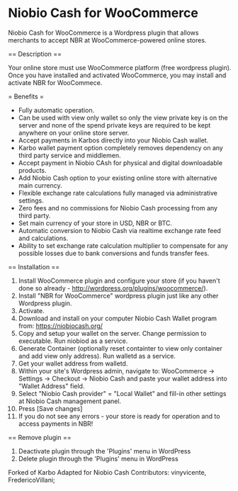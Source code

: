 # Niobio Cash for WooCommerce

Niobio Cash for WooCommerce is a Wordpress plugin that allows merchants to accept NBR at WooCommerce-powered online stores.

== Description ==

Your online store must use WooCommerce platform (free wordpress plugin).
Once you have installed and activated WooCommerce, you may install and activate NBR for WooCommece.

= Benefits =

* Fully automatic operation.
* Can be used with view only wallet so only the view private key is on the server and none of the spend private keys are required to be kept anywhere on your online store server.
* Accept payments in Karbos directly into your Niobio Cash wallet.
* Karbo wallet payment option completely removes dependency on any third party service and middlemen.
* Accept payment in Niobio CAsh for physical and digital downloadable products.
* Add Niobio Cash option to your existing online store with alternative main currency.
* Flexible exchange rate calculations fully managed via administrative settings.
* Zero fees and no commissions for Niobio Cash processing from any third party.
* Set main currency of your store in USD, NBR or BTC.
* Automatic conversion to Niobio Cash via realtime exchange rate feed and calculations.
* Ability to set exchange rate calculation multiplier to compensate for any possible losses due to bank conversions and funds transfer fees.


== Installation ==


1.  Install WooCommerce plugin and configure your store (if you haven't done so already - http://wordpress.org/plugins/woocommerce/).
2.  Install "NBR for WooCommerce" wordpress plugin just like any other Wordpress plugin.
3.  Activate.
4.  Download and install on your computer Niobio Cash Wallet program from: https://niobiocash.org/
5.  Copy and setup your wallet on the server. Change permission to executable. Run niobiod as a service.
6.  Generate Container (optionally reset containter to view only container and add view only address). Run walletd as a service.
7.  Get your wallet address from walletd.
8.  Within your site's Wordpress admin, navigate to:
	    WooCommerce -> Settings -> Checkout -> Niobio Cash
	    and paste your wallet address into "Wallet Address" field.
9.  Select "Niobio Cash provider" = "Local Wallet" and fill-in other settings at Niobio Cash management panel.
10. Press [Save changes]
11. If you do not see any errors - your store is ready for operation and to access payments in NBR!


== Remove plugin ==

1. Deactivate plugin through the 'Plugins' menu in WordPress
2. Delete plugin through the 'Plugins' menu in WordPress

Forked of Karbo
Adapted for Niobio Cash
Contributors: vinyvicente, FredericoVillani;
